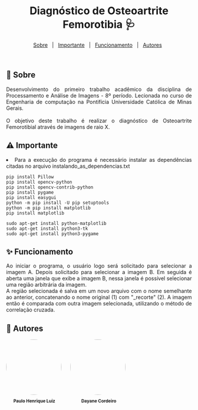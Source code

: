 <h1 align="center">Diagnóstico de Osteoartrite Femorotibia 🩺</h1>

<p align="center">
  <a href="#dart-sobre">Sobre</a> &#xa0; | &#xa0; 
  <a href="#warning-importante">Importante</a> &#xa0; | &#xa0; 
  <a href="#sparkles-funcionamento">Funcionamento</a> &#xa0; | &#xa0;
  <a href="#memo-autores">Autores</a> &#xa0; 
</p>

<br>

## :dart: Sobre ##

<div align="justify">
Desenvolvimento do primeiro trabalho acadêmico da disciplina de Processamento e Análise de Imagens - 8º período. Lecionada no curso de Engenharia de computação na Pontifícia Universidade Católica de Minas Gerais.
<br><br>
O objetivo deste trabalho é realizar o diagnóstico de Osteoartrite Femorotibial através de imagens de raio X.
</div>

## :warning: Importante ##

<div align="justify">
<li>Para a execução do programa é necessário instalar as dependências citadas no arquivo instalando_as_dependencias.txt</li>

```
pip install Pillow
pip install opencv-python
pip install opencv-contrib-python
pip install pygame
pip install easygui
python -m pip install -U pip setuptools
python -m pip install matplotlib
pip install matplotlib

sudo apt-get install python-matplotlib
sudo apt-get install python3-tk
sudo apt-get install python3-pygame
```

</div>

## :sparkles: Funcionamento ##

<div align="justify">
Ao iniciar o programa, o usuário logo será solicitado para selecionar a imagem A. Depois solicitado para selecionar a imagem B. Em seguida é aberta uma janela que exibe a imagem B, nessa janela é possível selecionar uma região arbitrária da imagem.
<br>
A região selecionada é salva em um novo arquivo com o nome semelhante ao anterior, concatenando o nome original (1) com "_recorte" (2). A imagem então é comparada com outra imagem selecionada, utilizando o método de correlação cruzada.
</div>

## :memo: Autores ##
<div>
    <img style="border-radius: 50%;" src="https://avatars.githubusercontent.com/u/54179987?v=4" width="150px;" alt=""/>
    &nbsp;&nbsp;&nbsp;&nbsp;
    <img style="border-radius: 50%;" src="https://avatars.githubusercontent.com/u/50596100?v=4" width="150px;" alt=""/>
    <br />
    &nbsp;&nbsp;&nbsp;&nbsp;&nbsp;<sub><b>Paulo Henrique Luiz</b></sub>
    &nbsp;&nbsp;&nbsp;&nbsp;&nbsp;&nbsp;&nbsp;&nbsp;&nbsp;&nbsp;&nbsp;&nbsp;&nbsp;&nbsp;&nbsp;&nbsp;
    <sub><b>Dayane Cordeiro</b></sub>
</div>
